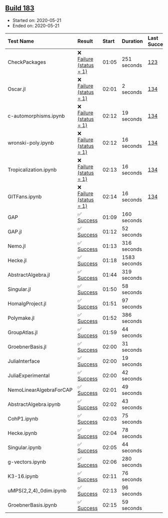 ## [Build 183](https://oscarci.mathematik.uni-kl.de/job/oscar-stable/183/)

* Started on: 2020-05-21
* Ended on: 2020-05-21

| Test Name    | Result | Start | Duration | Last Success | First Failure |
|:-------------|:-------|:------|:---------|:-------------|:--------------|
| CheckPackages | ❌ [Failure (status = 1)](https://oscarci.mathematik.uni-kl.de/job/oscar-stable/183/artifact/logs/build-183/CheckPackages.log) | 01:05 | 251 seconds | [123](https://oscarci.mathematik.uni-kl.de/job/oscar-stable/123/) | [124](https://oscarci.mathematik.uni-kl.de/job/oscar-stable/124/) |
| Oscar.jl | ❌ [Failure (status = 1)](https://oscarci.mathematik.uni-kl.de/job/oscar-stable/183/artifact/logs/build-183/Oscar.jl.log) | 02:01 | 2 seconds | [134](https://oscarci.mathematik.uni-kl.de/job/oscar-stable/134/) | [177](https://oscarci.mathematik.uni-kl.de/job/oscar-stable/177/) |
| c-automorphisms.ipynb | ❌ [Failure (status = 1)](https://oscarci.mathematik.uni-kl.de/job/oscar-stable/183/artifact/logs/build-183/c-automorphisms.ipynb.log) | 02:12 | 19 seconds | [134](https://oscarci.mathematik.uni-kl.de/job/oscar-stable/134/) | [177](https://oscarci.mathematik.uni-kl.de/job/oscar-stable/177/) |
| wronski-poly.ipynb | ❌ [Failure (status = 1)](https://oscarci.mathematik.uni-kl.de/job/oscar-stable/183/artifact/logs/build-183/wronski-poly.ipynb.log) | 02:12 | 16 seconds | [134](https://oscarci.mathematik.uni-kl.de/job/oscar-stable/134/) | [177](https://oscarci.mathematik.uni-kl.de/job/oscar-stable/177/) |
| Tropicalization.ipynb | ❌ [Failure (status = 1)](https://oscarci.mathematik.uni-kl.de/job/oscar-stable/183/artifact/logs/build-183/Tropicalization.ipynb.log) | 02:13 | 16 seconds | [134](https://oscarci.mathematik.uni-kl.de/job/oscar-stable/134/) | [177](https://oscarci.mathematik.uni-kl.de/job/oscar-stable/177/) |
| GITFans.ipynb | ❌ [Failure (status = 1)](https://oscarci.mathematik.uni-kl.de/job/oscar-stable/183/artifact/logs/build-183/GITFans.ipynb.log) | 02:14 | 16 seconds | [134](https://oscarci.mathematik.uni-kl.de/job/oscar-stable/134/) | [177](https://oscarci.mathematik.uni-kl.de/job/oscar-stable/177/) |
| GAP | ✅ [Success](https://oscarci.mathematik.uni-kl.de/job/oscar-stable/183/artifact/logs/build-183/GAP.log) | 01:09 | 160 seconds |  |  |
| GAP.jl | ✅ [Success](https://oscarci.mathematik.uni-kl.de/job/oscar-stable/183/artifact/logs/build-183/GAP.jl.log) | 01:12 | 52 seconds |  |  |
| Nemo.jl | ✅ [Success](https://oscarci.mathematik.uni-kl.de/job/oscar-stable/183/artifact/logs/build-183/Nemo.jl.log) | 01:13 | 316 seconds |  |  |
| Hecke.jl | ✅ [Success](https://oscarci.mathematik.uni-kl.de/job/oscar-stable/183/artifact/logs/build-183/Hecke.jl.log) | 01:18 | 1583 seconds |  |  |
| AbstractAlgebra.jl | ✅ [Success](https://oscarci.mathematik.uni-kl.de/job/oscar-stable/183/artifact/logs/build-183/AbstractAlgebra.jl.log) | 01:44 | 319 seconds |  |  |
| Singular.jl | ✅ [Success](https://oscarci.mathematik.uni-kl.de/job/oscar-stable/183/artifact/logs/build-183/Singular.jl.log) | 01:50 | 58 seconds |  |  |
| HomalgProject.jl | ✅ [Success](https://oscarci.mathematik.uni-kl.de/job/oscar-stable/183/artifact/logs/build-183/HomalgProject.jl.log) | 01:51 | 97 seconds |  |  |
| Polymake.jl | ✅ [Success](https://oscarci.mathematik.uni-kl.de/job/oscar-stable/183/artifact/logs/build-183/Polymake.jl.log) | 01:52 | 386 seconds |  |  |
| GroupAtlas.jl | ✅ [Success](https://oscarci.mathematik.uni-kl.de/job/oscar-stable/183/artifact/logs/build-183/GroupAtlas.jl.log) | 01:59 | 44 seconds |  |  |
| GroebnerBasis.jl | ✅ [Success](https://oscarci.mathematik.uni-kl.de/job/oscar-stable/183/artifact/logs/build-183/GroebnerBasis.jl.log) | 02:00 | 31 seconds |  |  |
| JuliaInterface | ✅ [Success](https://oscarci.mathematik.uni-kl.de/job/oscar-stable/183/artifact/logs/build-183/JuliaInterface.log) | 02:00 | 19 seconds |  |  |
| JuliaExperimental | ✅ [Success](https://oscarci.mathematik.uni-kl.de/job/oscar-stable/183/artifact/logs/build-183/JuliaExperimental.log) | 02:00 | 42 seconds |  |  |
| NemoLinearAlgebraForCAP | ✅ [Success](https://oscarci.mathematik.uni-kl.de/job/oscar-stable/183/artifact/logs/build-183/NemoLinearAlgebraForCAP.log) | 02:01 | 49 seconds |  |  |
| AbstractAlgebra.ipynb | ✅ [Success](https://oscarci.mathematik.uni-kl.de/job/oscar-stable/183/artifact/logs/build-183/AbstractAlgebra.ipynb.log) | 02:02 | 43 seconds |  |  |
| CohP1.ipynb | ✅ [Success](https://oscarci.mathematik.uni-kl.de/job/oscar-stable/183/artifact/logs/build-183/CohP1.ipynb.log) | 02:03 | 75 seconds |  |  |
| Hecke.ipynb | ✅ [Success](https://oscarci.mathematik.uni-kl.de/job/oscar-stable/183/artifact/logs/build-183/Hecke.ipynb.log) | 02:04 | 78 seconds |  |  |
| Singular.ipynb | ✅ [Success](https://oscarci.mathematik.uni-kl.de/job/oscar-stable/183/artifact/logs/build-183/Singular.ipynb.log) | 02:05 | 44 seconds |  |  |
| g-vectors.ipynb | ✅ [Success](https://oscarci.mathematik.uni-kl.de/job/oscar-stable/183/artifact/logs/build-183/g-vectors.ipynb.log) | 02:06 | 280 seconds |  |  |
| K3-16.ipynb | ✅ [Success](https://oscarci.mathematik.uni-kl.de/job/oscar-stable/183/artifact/logs/build-183/K3-16.ipynb.log) | 02:11 | 76 seconds |  |  |
| uMPS(2,2,4)_0dim.ipynb | ✅ [Success](https://oscarci.mathematik.uni-kl.de/job/oscar-stable/183/artifact/logs/build-183/uMPS-2-2-4-_0dim.ipynb.log) | 02:13 | 96 seconds |  |  |
| GroebnerBasis.ipynb | ✅ [Success](https://oscarci.mathematik.uni-kl.de/job/oscar-stable/183/artifact/logs/build-183/GroebnerBasis.ipynb.log) | 02:15 | 59 seconds |  |  |
